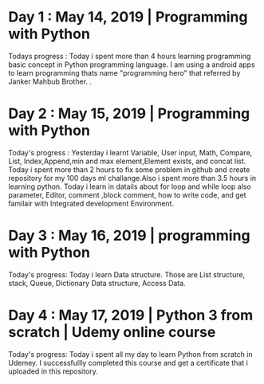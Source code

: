 # Day 1 : May 14, 2019 | Programming with Python
Todays progress : Today i spent more than 4 hours learning programming basic concept in Python programming language.
I am using a android apps to learn programming thats name "programming hero" that referred by Janker Mahbub Brother.
.
# Day 2 : May 15, 2019 | Programming with Python
Today's progress : Yesterday i learnt Variable, User input, Math, Compare, List, Index,Append,min and max element,Element exists, and concat list. Today i spent more than 2 hours to fix some problem in github and create repository for my 100 days ml challange.Also i spent more than 3.5 hours in learning python. Today i learn in datails about for loop and while loop also parameter, Editor, comment ,block comment, how to write code, and get familair with Integrated development Environment.
# Day 3 : May 16, 2019 | programming with Python
Today's progress: Today i learn Data structure. Those are List structure, stack, Queue, Dictionary Data structure, Access Data.
# Day 4 : May 17, 2019 | Python 3 from scratch | Udemy online course
Today's progress: Today i spent all my day to learn Python from scratch in Udemey. I successfullly completed this course and get a certificate that i uploaded in this repository.
